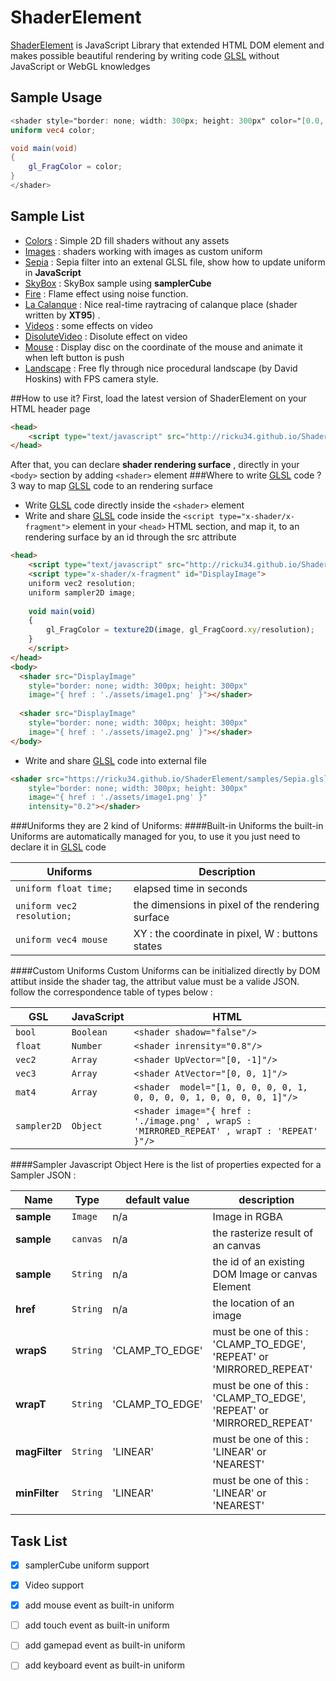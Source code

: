 # ShaderElement
[ShaderElement](http://ricku34.github.io/ShaderElement/) is JavaScript Library that extended HTML DOM element and makes possible beautiful rendering by writing code [GLSL](https://www.opengl.org/registry/doc/GLSLangSpec.Full.1.20.8.pdf) without JavaScript or WebGL knowledges


## Sample Usage
```glsl
<shader style="border: none; width: 300px; height: 300px" color="[0.0, 0.0, 1.0, 1.0]">
uniform vec4 color;

void main(void) 
{
	gl_FragColor = color;
}
</shader>
```
## Sample List
 * [Colors](http://ricku34.github.io/ShaderElement/samples/Colors.html) : Simple 2D fill shaders without any assets
 * [Images](http://ricku34.github.io/ShaderElement/samples/Images.html) : shaders working  with  images as custom uniform
 * [Sepia](http://ricku34.github.io/ShaderElement/samples/Sepia.html) : Sepia filter into an extenal GLSL file, show how to update uniform in **JavaScript** 
 * [SkyBox](http://ricku34.github.io/ShaderElement/samples/SkyBox.html) : SkyBox sample using **samplerCube** 
 * [Fire](http://ricku34.github.io/ShaderElement/samples/Fire.html) : Flame effect using  noise function.
 * [La Calanque](http://ricku34.github.io/ShaderElement/samples/Calanque.html) : Nice real-time raytracing of calanque place (shader written by **XT95**) .
 * [Videos](http://ricku34.github.io/ShaderElement/samples/Video.html) : some effects on video
 * [DisoluteVideo](http://ricku34.github.io/ShaderElement/samples/DisoluteVideo.html) : Disolute effect on video
 * [Mouse](http://ricku34.github.io/ShaderElement/samples/mouse.html) : Display disc on the coordinate of the mouse and animate it when left button is push
 * [Landscape](http://ricku34.github.io/ShaderElement/samples/Landscape.html) : Free fly through nice procedural landscape (by David Hoskins) with FPS camera style.
 
##How to use it?
First, load the latest version of ShaderElement on your HTML header page
```html
<head> 
	<script type="text/javascript" src="http://ricku34.github.io/ShaderElement/build/ShaderElement.min.js"></script>
</head> 
```
After that, you can declare **shader rendering surface** , directly in your `<body>` section by adding `<shader>` element
###Where to write [GLSL](https://www.opengl.org/registry/doc/GLSLangSpec.Full.1.20.8.pdf) code ?
3 way to map [GLSL](https://www.opengl.org/registry/doc/GLSLangSpec.Full.1.20.8.pdf) code to an rendering surface
* Write [GLSL](https://www.opengl.org/registry/doc/GLSLangSpec.Full.1.20.8.pdf) code directly inside the `<shader>` element
* Write and share [GLSL](https://www.opengl.org/registry/doc/GLSLangSpec.Full.1.20.8.pdf) code inside the `<script type="x-shader/x-fragment">` element in your `<head>` HTML section, and map it, to an rendering surface by an id through the src attribute 
```html
<head> 
	<script type="text/javascript" src="http://ricku34.github.io/ShaderElement/build/ShaderElement.min.js"></script>
	<script type="x-shader/x-fragment" id="DisplayImage">
	uniform vec2 resolution;
	uniform sampler2D image;	
	
	void main(void) 
	{
		gl_FragColor = texture2D(image, gl_FragCoord.xy/resolution);
	} 
	</script>
</head> 
<body>
  <shader src="DisplayImage"
	style="border: none; width: 300px; height: 300px"
	image="{ href : './assets/image1.png' }"></shader>
	
  <shader src="DisplayImage"
	style="border: none; width: 300px; height: 300px"
	image="{ href : './assets/image2.png' }"></shader>
</body>  
```
* Write and share [GLSL](https://www.opengl.org/registry/doc/GLSLangSpec.Full.1.20.8.pdf) code into external file 
```html
<shader src="https://ricku34.github.io/ShaderElement/samples/Sepia.glsl"
	style="border: none; width: 300px; height: 300px"
	image="{ href : './assets/image1.png' }"
	intensity="0.2"></shader>
```
###Uniforms
they are 2 kind of Uniforms:
####Built-in Uniforms
the built-in Uniforms are automatically managed for you, to use it you just need to declare it in [GLSL](https://www.opengl.org/registry/doc/GLSLangSpec.Full.1.20.8.pdf) code   

Uniforms | Description
-------- | -----------
`uniform float time;` | elapsed time in seconds
`uniform vec2 resolution;` | the dimensions in pixel of the rendering surface
`uniform vec4 mouse` | XY : the coordinate in pixel, W : buttons states


####Custom Uniforms
Custom Uniforms can be initialized directly by DOM attibut inside the shader tag, the attribut value must be a valide JSON.
follow the correspondence table of types below :

GSL | JavaScript | HTML 
--- | ---------- | ----
`bool` | `Boolean` | `<shader shadow="false"/>`
`float` | `Number` | `<shader inrensity="0.8"/>`
`vec2` | `Array` | `<shader UpVector="[0, -1]"/>`
`vec3` | `Array` | `<shader AtVector="[0, 0, 1]"/>`
`mat4` | `Array` | `<shader  model="[1, 0, 0, 0, 0, 1, 0, 0, 0, 0, 1, 0, 0, 0, 0, 1]"/>`
`sampler2D` | `Object` | `<shader image="{ href : './image.png' , wrapS : 'MIRRORED_REPEAT' , wrapT : 'REPEAT' }"/>`

####Sampler Javascript Object
Here is the list of properties expected for a Sampler JSON :

Name | Type | default value | description
---- | ---- | ------------- | -----------
**sample** | `Image` | n/a | Image in RGBA
**sample** | `canvas` | n/a | the rasterize result of an canvas
**sample** | `String` | n/a |  the id of an existing DOM Image or canvas Element
**href** | `String` | n/a | the location of an image 
**wrapS** | `String` | 'CLAMP_TO_EDGE' | must be one of this :  'CLAMP_TO_EDGE', 'REPEAT' or 'MIRRORED_REPEAT'
**wrapT** | `String` | 'CLAMP_TO_EDGE' | must be one of this :  'CLAMP_TO_EDGE', 'REPEAT' or 'MIRRORED_REPEAT'
**magFilter** | `String` | 'LINEAR' | must be one of this :  'LINEAR' or 'NEAREST'
**minFilter** | `String` | 'LINEAR' | must be one of this :  'LINEAR' or 'NEAREST'


## Task List

- [x] samplerCube uniform support
- [x] Video support
- [x] add  mouse event as built-in uniform
- [ ] add  touch event as built-in uniform
- [ ] add  gamepad event as built-in uniform
- [ ] add  keyboard event as built-in uniform

